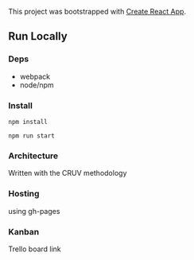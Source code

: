 This project was bootstrapped with [Create React App](https://github.com/facebookincubator/create-react-app).

## Run Locally

### Deps

- webpack
- node/npm

### Install

`npm install`

`npm run start`

### Architecture

Written with the CRUV methodology

### Hosting

using gh-pages

### Kanban

Trello board link
